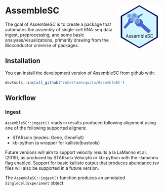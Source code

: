 
<!-- README.md is generated from README.Rmd. Please edit that file -->

# AssembleSC <img src="man/figures/logo.png" align="right" height="139" />

<!-- badges: start -->

<!-- badges: end -->

The goal of AssembleSC is to create a package that automates the
assembly of single-cell RNA-seq data ingest, preprocessing, and some
basic analyses/visualizations, primarily drawing from the Bioconductor
universe of
packages.

## Installation

<!-- You can install the released version of AssembleSC from [CRAN](https://CRAN.R-project.org) with: -->

<!-- ``` r -->

<!-- install.packages("AssembleSC") -->

<!-- ``` -->

You can install the development version of AssembleSC from github with:

``` r
devtools::install_github('robertamezquita/AssembleSC')
```

## Workflow

### Ingest

`AssembleSC::ingest()` reads in results produced following alignment
using one of the following supported aligners:

  - STARsolo (modes: Gene, GeneFull)
  - kb-python (a wrapper for kallisto|bustools)

Future versions will aim to support velocity results a la LaManno et al.
(2019), as produced by STARsolo Velocyto or kb-python with the –lamanno
flag enabled. Support for basic kallisto output that produces
abundance.tsv files will also be supported in a future version.

The `AssembleSC::ingest()` function produces an annotated
`SingleCellExperiment` object.
